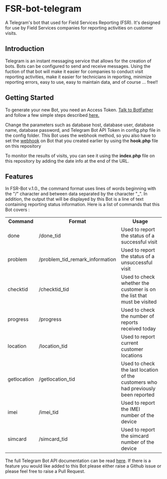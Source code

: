 # FSR-bot-telegram

<p>A Telegram's bot that used for Field Services Reporting (FSR). It's designed for use by Field Services companies for reporting activities on customer visits.</p>

<h2>Introduction</h2>

<p>Telegram is an instant messaging service that allows for the creation of bots. Bots can be configured to send and receive messages. 
Using the fuction of that bot will make it easier for companies to conduct visit reporting activities, make it easier for technicians in reporting, minimize reporting errors, easy to use, easy to maintain data, and of course ... free!!</p>

<h2>Getting Started</h2>

<p>To generate your new Bot, you need an Access Token. <a href="https://telegram.me/botfather">Talk to BotFather</a> and follow a few simple steps described <a href="https://core.telegram.org/bots#botfather">here.</a></p>

<p>Change the parameters such as database host, database user, database name, database password, and Telegram Bot API Token in config.php file in the config folder. This Bot uses the webhook method, so you also have to set the <a href="https://core.telegram.org/bots/api#getting-updates">webhook</a> on Bot that you created earlier by using the <strong>hook.php</strong> file on this repository</p>

<p>To monitor the results of visits, you can see it using the <strong>index.php</strong> file on this repository by adding the date info at the end of the URL.</p>

<h2>Features</h2>

<p>In FSR-Bot v.1.0., the command format uses lines of words beginning with the "/" character and between data separated by the character "_". In addition, the output that will be displayed by this Bot is a line of text containing reporting status information. Here is a list of commands that this Bot covers :</p>

<table>
  <tr>
    <td align="center"><strong>Command</strong></td>
    <td align="center"><strong>Format</strong></td>
    <td align="center"><strong>Usage</strong></td>
  </tr>
  <tr>
    <td>done</td>
    <td>/done_tid</td>
    <td>Used to report the status of a successful visit</td>
  </tr>
  <tr>
    <td>problem</td>
    <td>/problem_tid_remark_information</td>
    <td>Used to report the status of a unsuccessful visit</td>
  </tr>
  <tr>
    <td>checktid</td>
    <td>/checktid_tid</td>
    <td>Used to check whether the customer is on the list that must be visited</td>
  </tr>
  <tr>
    <td>progress</td>
    <td>/progress</td>
    <td>Used to check the number of reports received today</td>
  </tr>
  <tr>
    <td>location</td>
    <td>/location_tid</td>
    <td>Used to report current customer locations</td>
  </tr>
  <tr>
    <td>getlocation</td>
    <td>/getlocation_tid</td>
    <td>Used to check the last location of the customers who had previously been reported</td>
  </tr>
  <tr>
    <td>imei</td>
    <td>/imei_tid</td>
    <td>Used to report the IMEI number of the device</td>
  </tr>
  <tr>
    <td>simcard</td>
    <td>/simcard_tid</td>
    <td>Used to report the simcard number of the device</td>
  </tr>
</table>

<p>The full Telegram Bot API documentation can be read <a href="https://core.telegram.org/bots/api">here</a>. If there is a feature you would like added to this Bot please either raise a Github issue or please feel free to raise a Pull Request.</p>

